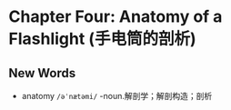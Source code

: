 # Chapter Four: Anatomy of a Flashlight (手电筒的剖析)


## New Words
- anatomy ` /əˈnætəmi/ ` -noun.解剖学；解剖构造；剖析

